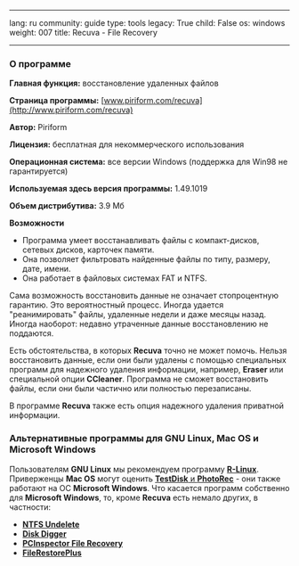 

---

lang: ru
community: guide
type: tools
legacy: True
child: False
os: windows
weight: 007
title: Recuva - File Recovery

---

### О программе ###

**Главная функция:** восстановление удаленных файлов

**Страница программы:** [www.piriform.com/recuva](http://www.piriform.com/recuva)

**Автор:** Piriform

**Лицензия:** бесплатная для некоммерческого использования

**Операционная система:** все версии Windows (поддержка для Win98 не гарантируется)

**Используемая здесь версия программы:** 1.49.1019

**Объем дистрибутива:** 3.9 Мб

**Возможности**

- Программа умеет восстанавливать файлы с компакт-дисков, сетевых дисков, карточек памяти.
- Она позволяет фильтровать найденные файлы по типу, размеру, дате, имени.
- Она работает в файловых системах FAT и NTFS.

Сама возможность восстановить данные не означает стопроцентную гарантию. Это вероятностный процесс. Иногда удается "реанимировать" файлы, удаленные недели и даже месяцы назад. Иногда наоборот: недавно утраченные данные восстановлению не поддаются.

Есть обстоятельства, в которых **Recuva** точно не может помочь. Нельзя восстановить данные, если они были удалены с помощью специальных программ для надежного удаления информации, например, **Eraser** или специальной опции **CCleaner**. Программа не сможет восстановить файлы, если они были частично или полностью перезаписаны.

В программе **Recuva** также есть опция надежного удаления приватной информации.

### Альтернативные программы для GNU Linux, Mac OS и Microsoft Windows ###

Пользователям **GNU Linux** мы рекомендуем программу [**R-Linux**](http://www.r-tt.com/data_recovery_linux/). Приверженцы **Mac OS** могут оценить [**TestDisk** и **PhotoRec**](http://www.cgsecurity.org/) - они также работают на ОС **Microsoft Windows**. Что касается программ собственно для **Microsoft Windows**, то, кроме **Recuva** есть немало  других, в частности:

- [**NTFS Undelete**](http://ntfsundelete.com/)
- [**Disk Digger**](http://diskdigger.org/)
- [**PCInspector File Recovery**](http://www.pcinspector.de/Default.htm?language=1)
- [**FileRestorePlus**](http://undeleteplus.com/)


